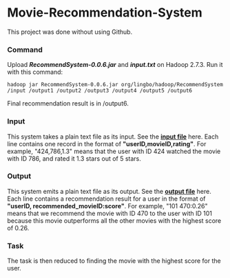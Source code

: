 # Movie-Recommendation-System

This project was done without using Github.
### Command
Upload **_RecommendSystem-0.0.6.jar_** and **_input.txt_** on Hadoop 2.7.3. Run it with this command:

    hadoop jar RecommendSystem-0.0.6.jar org/lingbo/hadoop/RecommendSystem /input /output1 /output2 /output3 /output4 /output5 /output6

Final recommendation result is in /output6.
### Input
This system takes a plain text file as its input. See the [**input file**](../master/input.txt) here. Each line contains one record in the format of **"userID,movieID,rating"**. For example, "424,786,1.3" means that the user with ID 424 watched the movie with ID 786, and rated it 1.3 stars out of 5 stars.
### Output
This system emits a plain text file as its output. See the [**output file**](../master/Output/output6/part-r-00000) here. Each line contains a recommendation result for a user in the format of **"userID,  recommended_movieID:score"**. For example, "101	470:0.26" means that we recommend the movie with ID 470 to the user with ID 101 because this movie outperforms all the other movies with the highest score of 0.26.
### Task
The task is then reduced to finding the movie with the highest score for the user.
